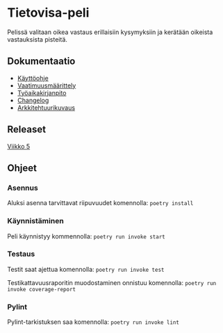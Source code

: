 # Tietovisa-peli
Pelissä valitaan oikea vastaus erillaisiin kysymyksiin ja kerätään oikeista vastauksista pisteitä.

## Dokumentaatio
- [Käyttöohje](https://github.com/ttuukka/ot-harjoitustyo/blob/master/dokumentaatio/kayttoohje.md)
- [Vaatimuusmäärittely](https://github.com/ttuukka/ot-harjoitustyo/blob/master/dokumentaatio/vaatimusmaarittely.md)
- [Työaikakirjanpito](https://github.com/ttuukka/ot-harjoitustyo/blob/master/dokumentaatio/tuntikirjanpito.md)
- [Changelog](https://github.com/ttuukka/ot-harjoitustyo/blob/master/dokumentaatio/changelog.md)
- [Arkkitehtuurikuvaus](https://github.com/ttuukka/ot-harjoitustyo/blob/master/dokumentaatio/arkkitehtuuri.md)

## Releaset
[Viikko 5](https://github.com/ttuukka/ot-harjoitustyo/releases/tag/viikko5)
## Ohjeet

### Asennus
Aluksi asenna tarvittavat riipuvuudet komennolla:
`poetry install`

### Käynnistäminen
Peli käynnistyy kommennolla:
`poetry run invoke start`

### Testaus
Testit saat ajettua komennolla:
`poetry run invoke test`

Testikattavuusraporitin muodostaminen onnistuu komennolla:
`poetry run invoke coverage-report`

### Pylint
Pylint-tarkistuksen saa komennolla:
`poetry run invoke lint`

